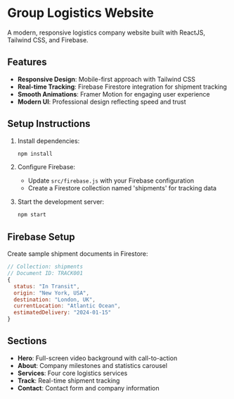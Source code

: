 # Group Logistics Website

A modern, responsive logistics company website built with ReactJS, Tailwind CSS, and Firebase.

## Features

- **Responsive Design**: Mobile-first approach with Tailwind CSS
- **Real-time Tracking**: Firebase Firestore integration for shipment tracking
- **Smooth Animations**: Framer Motion for engaging user experience
- **Modern UI**: Professional design reflecting speed and trust

## Setup Instructions

1. Install dependencies:
   ```bash
   npm install
   ```

2. Configure Firebase:
   - Update `src/firebase.js` with your Firebase configuration
   - Create a Firestore collection named 'shipments' for tracking data

3. Start the development server:
   ```bash
   npm start
   ```

## Firebase Setup

Create sample shipment documents in Firestore:
```javascript
// Collection: shipments
// Document ID: TRACK001
{
  status: "In Transit",
  origin: "New York, USA",
  destination: "London, UK",
  currentLocation: "Atlantic Ocean",
  estimatedDelivery: "2024-01-15"
}
```

## Sections

- **Hero**: Full-screen video background with call-to-action
- **About**: Company milestones and statistics carousel
- **Services**: Four core logistics services
- **Track**: Real-time shipment tracking
- **Contact**: Contact form and company information